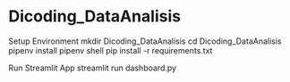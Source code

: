 ﻿# Dicoding_DataAnalisis
Setup Environment
mkdir Dicoding_DataAnalisis
cd Dicoding_DataAnalisis
pipenv install
pipenv shell
pip install -r requirements.txt

Run Streamlit App
streamlit run dashboard.py
